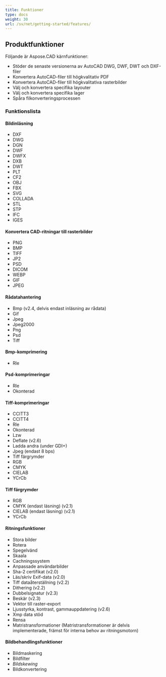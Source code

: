 ```yaml
---
title: Funktioner
type: docs
weight: 30
url: /sv/net/getting-started/features/
---
```


## **Produktfunktioner**
Följande är Aspose.CAD kärnfunktioner:

- Stöder de senaste versionerna av AutoCAD DWG, DWF, DWT och DXF-filer
- Konvertera AutoCAD-filer till högkvalitativ PDF
- Konvertera AutoCAD-filer till högkvalitativa rasterbilder
- Välj och konvertera specifika layouter
- Välj och konvertera specifika lager
- Spåra filkonverteringsprocessen

### **Funktionslista**
#### **Bildinläsning**
- DXF
- DWG
- DGN
- DWF
- DWFX
- DXB
- DWT
- PLT
- CF2
- OBJ
- FBX
- SVG
- COLLADA
- STL
- STP
- IFC
- IGES

#### **Konvertera CAD-ritningar till rasterbilder**
- PNG
- BMP
- TIFF
- JP2
- PSD
- DICOM
- WEBP
- GIF
- JPEG

#### **Rådatahantering**
- Bmp (v2.4, delvis endast inläsning av rådata)
- Gif
- Jpeg
- Jpeg2000
- Png
- Psd
- Tiff

#### **Bmp-komprimering**
- Rle

#### **Psd-komprimeringar**
- Rle
- Okonterad

#### **Tiff-komprimeringar**
- CCITT3
- CCITT4
- Rle
- Okonterad
- Lzw
- Deflate (v2.6)
- Ladda andra (under GDI+)
- Jpeg (endast 8 bps)
- Tiff färgrymder
- RGB
- CMYK
- CIELAB
- YCrCb

#### **Tiff färgrymder**
- RGB    
- CMYK (endast läsning) (v2.1)
- CIELAB (endast läsning) (v2.1)
- YCrCb

#### **Ritningsfunktioner**
- Stora bilder    
- Rotera    
- Spegelvänd    
- Skaala    
- Cachningssystem    
- Anpassade användarbilder    
- Sha-2 certifikat (v2.0)
- Läs/skriv Exif-data (v2.0)
- Tiff dataåterställning (v2.2)
- Dithering (v2.2)
- Dubbelsignatur (v2.3)
- Beskär (v2.3)
- Vektor till raster-export    
- Ljusstyrka, kontrast, gammauppdatering (v2.6)
- Xmp data stöd
- Rensa
- Matristransformationer (Matristransformationer är delvis implementerade, främst för interna behov av ritningsmotorn)

#### **Bildbehandlingsfunktioner**
- Bildmaskering
- Bildfilter
- *Bildskewing*
- Bildkonvertering
